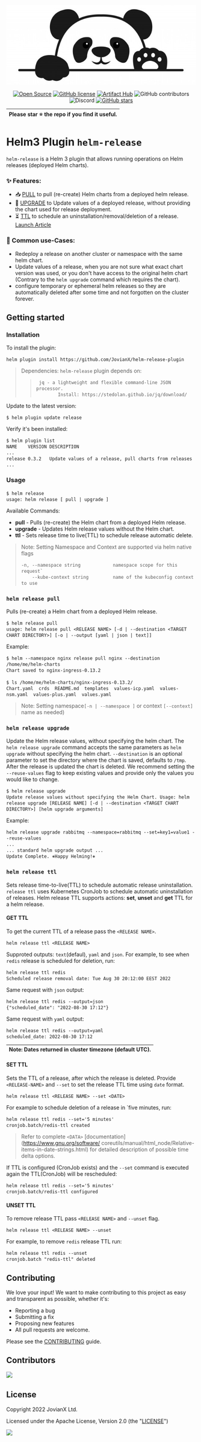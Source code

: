 
<div align="center">
 <img src="/panda.jpg">

[![Open Source](https://badges.frapsoft.com/os/v1/open-source.svg?v=103)](https://opensource.org/) 
[![GitHub license](https://img.shields.io/github/license/JovianX/helm-release-plugin)](https://github.com/JovianX/helm-release-plugin)
[![Artifact Hub](https://img.shields.io/endpoint?url=https://artifacthub.io/badge/repository/helm-release)](https://artifacthub.io/packages/helm-plugin/helm-release/release)
![GitHub contributors](https://img.shields.io/github/contributors/JovianX/helm-release-plugin)
![Discord](https://img.shields.io/discord/1014893148599754894?style=flat)
 [![GitHub stars](https://img.shields.io/github/stars/JovianX/helm-release-plugin)](https://github.com/JovianX/helm-release-plugin/stargazers)  


| **Please star ⭐ the repo if you find it useful.** |
| --- |

 </div>
 
# Helm3 Plugin `helm-release`

`helm-release` is a Helm 3 plugin that allows running operations on Helm releases (deployed Helm charts).

### ✨ Features:

 * 📥 [PULL](#helm-release-pull) to pull (re-create) Helm charts from a deployed helm release.
 * 📄 [UPGRADE](#helm-release-upgrade) to Update values of a deployed release, without providing the chart used for release deployment.
 * ⏳ [TTL](#helm-release-ttl) to schedule an uninstallation/removal/deletion of a release. [Launch Article](https://dev.to/rtpro/helm-release-time-to-livettl-for-temporary-environments-1239)

### 🫶 Common use-Cases:
 * Redeploy a release on another cluster or namespace with the same helm chart.
 * Update values of a release, when you are not sure what exact chart version was used, or you don't have access to the original helm chart (Contrary to the `helm upgrade` command which requires the chart).
 * configure temporary or ephemeral helm releases so they are automatically deleted after some time and not forgotten on the cluster forever. 

## Getting started
### Installation
To install the plugin:
```shell
helm plugin install https://github.com/JovianX/helm-release-plugin
```

>
> Dependencies: `helm-release` plugin depends on:
>>      jq - a lightweight and flexible command-line JSON processor.
>>             Install: https://stedolan.github.io/jq/download/
>

Update to the latest version:
```shell
$ helm plugin update release
```
Verify it's been installed:
```shell
$ helm plugin list
NAME    VERSION DESCRIPTION
...
release 0.3.2   Update values of a release, pull charts from releases
...
```


### Usage

```
$ helm release
usage: helm release [ pull | upgrade ]
```
Available Commands:
* __pull__ - Pulls (re-create) the Helm chart from a deployed Helm release.
* __upgrade__ - Updates Helm release values without the Helm chart.
* __ttl__ - Sets release time to live(TTL) to schedule release automatic delete.

>
> Note: Setting Namespace and Context are supported via helm native flags
> ```
> -n, --namespace string            namespace scope for this request`
>     --kube-context string         name of the kubeconfig context to use
>  ```
>



### `helm release pull`

Pulls (re-create) a Helm chart from a deployed Helm release.

```
$ helm release pull
usage: helm release pull <RELEASE NAME> [-d | --destination <TARGET CHART DIRECTORY>] [-o | --output [yaml | json | text]]
```

Example:
```
$ helm --namespace nginx release pull nginx --destination /home/me/helm-charts
Chart saved to nginx-ingress-0.13.2

$ ls /home/me/helm-charts/nginx-ingress-0.13.2/
Chart.yaml  crds  README.md  templates  values-icp.yaml  values-nsm.yaml  values-plus.yaml  values.yaml
```
>
>Note: Setting namespace`[-n | --namespace ]` or context `[--context]` name as needed) 
>
### `helm release upgrade`

Update the Helm release values, without specifying the helm chart. The `helm release upgrade` command accepts the same parameters as `helm upgrade` without specifying the helm chart. `--destination` is an optional parameter to set the directory where the chart is saved, defaults to `/tmp`. After the release is updated the chart is deleted. We recommend setting the `--reuse-values` flag to keep existing values and provide only the values you would like to change.
```
$ helm release upgrade
Update release values without specifying the Helm Chart. Usage: helm release upgrade [RELEASE NAME] [-d | --destination <TARGET CHART DIRECTORY>] [helm upgrade arguments]
```

Example:
```
helm release upgrade rabbitmq --namespace=rabbitmq --set=key1=value1 --reuse-values
...
... standard helm upgrade output ...
Update Complete. ⎈Happy Helming!⎈
```


### `helm release ttl`
Sets release time-to-live(TTL) to schedule automatic release uninstallation. `release ttl` uses Kubernetes CronJob to schedule automatic uninstallation of releases. Helm release TTL supports actions: **set**, **unset** and **get** TTL for a helm release.

#### GET TTL
To get the current TTL of a release pass the `<RELEASE NAME>`. 
```
helm release ttl <RELEASE NAME>
```

Supproted outputs: `text`(defaul), `yaml` and `json`. 
For example, to see when `redis` release is scheduled for deletion, run:
```
helm release ttl redis
Scheduled release removal date: Tue Aug 30 20:12:00 EEST 2022
```
Same request with `json` output:
```
helm release ttl redis --output=json
{"scheduled_date": "2022-08-30 17:12"}
```
Same request with `yaml` output:
```
helm release ttl redis --output=yaml
scheduled_date: 2022-08-30 17:12
```

| Note: Dates returned in cluster timezone (default UTC). |
| --- |


#### SET TTL

Sets the TTL of a release, after which the release is deleted. Provide `<RELEASE-NAME>` and  `--set` to set the release TTL time using `date` format.
```
helm release ttl <RELEASE NAME> --set <DATE>
```

 For example to schedule deletion of a release in `five minutes, run:
```
helm release ttl redis --set='5 minutes'
cronjob.batch/redis-ttl created
```
> Refer to complete `<DATA>` [documentation](https://www.gnu.org/software/ coreutils/manual/html_node/Relative-items-in-date-strings.html) for
> detailed description of possible time delta options.

If TTL is configured (CronJob exists) and the `--set` command is executed again the TTL(CronJob) will be rescheduled:
```
helm release ttl redis --set='5 minutes'
cronjob.batch/redis-ttl configured
```

#### UNSET TTL
To remove release TTL pass `<RELEASE NAME>` and `--unset` flag. 
```
helm release ttl <RELEASE NAME> --unset
```


For example, to remove `redis` release TTL run:
```
helm release ttl redis --unset
cronjob.batch "redis-ttl" deleted
```



## Contributing
We love your input! We want to make contributing to this project as easy and transparent as possible, whether it's:
- Reporting a bug
- Submitting a fix
- Proposing new features
- All pull requests are welcome.

Please see the [CONTRIBUTING](CONTRIBUTING.md) guide.


## Contributors
<a href = "https://github.com/JovianX/helm-release-plugin/graphs/contributors">
  <img src = "https://contrib.rocks/image?repo=JovianX/helm-release-plugin"/>
</a>

## License
 Copyright 2022 JovianX Ltd.

 Licensed under the Apache License, Version 2.0 (the "[LICENSE](https://github.com/JovianX/helm-release-plugin/blob/main/LICENSE)")

<a href="https://jovianx.com">
    <img src=https://jovianx.com/wp-content/uploads/2021/05/Logo2-2.png  height="50">
</a>

